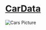 # [CarData](https://github.com/Sheshipal/CarData)
![Cars Picture](https://wallpapermemory.com/uploads/674/cars-movie-wallpaper-full-hd-99485.jpg)
